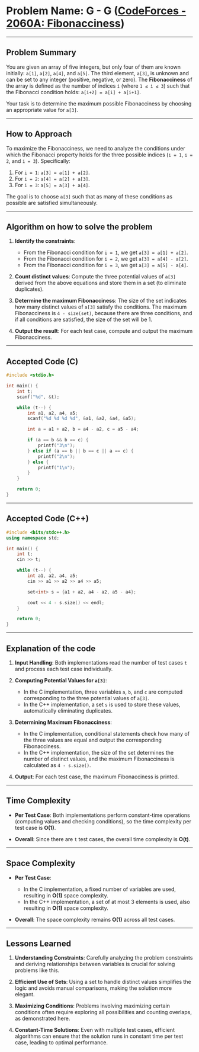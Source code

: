 # Problem Name: G - G ([CodeForces - 2060A: Fibonacciness](http://codeforces.com/problemset/problem/2060/A))

---

## Problem Summary

You are given an array of five integers, but only four of them are known initially: `a[1]`, `a[2]`, `a[4]`, and `a[5]`. The third element, `a[3]`, is unknown and can be set to any integer (positive, negative, or zero). The **Fibonacciness** of the array is defined as the number of indices `i` (where `1 ≤ i ≤ 3`) such that the Fibonacci condition holds:
`a[i+2] = a[i] + a[i+1]`.

Your task is to determine the maximum possible Fibonacciness by choosing an appropriate value for `a[3]`.

---

## How to Approach

To maximize the Fibonacciness, we need to analyze the conditions under which the Fibonacci property holds for the three possible indices (`i = 1`, `i = 2`, and `i = 3`). Specifically:

1. For `i = 1`: `a[3] = a[1] + a[2]`.
2. For `i = 2`: `a[4] = a[2] + a[3]`.
3. For `i = 3`: `a[5] = a[3] + a[4]`.

The goal is to choose `a[3]` such that as many of these conditions as possible are satisfied simultaneously.

---

## Algorithm on how to solve the problem

1. **Identify the constraints**:
   - From the Fibonacci condition for `i = 1`, we get `a[3] = a[1] + a[2]`.
   - From the Fibonacci condition for `i = 2`, we get `a[3] = a[4] - a[2]`.
   - From the Fibonacci condition for `i = 3`, we get `a[3] = a[5] - a[4]`.

2. **Count distinct values**:
   Compute the three potential values of `a[3]` derived from the above equations and store them in a set (to eliminate duplicates).

3. **Determine the maximum Fibonacciness**:
   The size of the set indicates how many distinct values of `a[3]` satisfy the conditions. The maximum Fibonacciness is `4 - size(set)`, because there are three conditions, and if all conditions are satisfied, the size of the set will be 1.

4. **Output the result**:
   For each test case, compute and output the maximum Fibonacciness.

---

## Accepted Code (C)

```c
#include <stdio.h>

int main() {
    int t;
    scanf("%d", &t);

    while (t--) {
        int a1, a2, a4, a5;
        scanf("%d %d %d %d", &a1, &a2, &a4, &a5);

        int a = a1 + a2, b = a4 - a2, c = a5 - a4;

        if (a == b && b == c) {
            printf("3\n");
        } else if (a == b || b == c || a == c) {
            printf("2\n");
        } else {
            printf("1\n");
        }
    }

    return 0;
}
```

---

## Accepted Code (C++)

```cpp
#include <bits/stdc++.h>
using namespace std;

int main() {
    int t;
    cin >> t;

    while (t--) {
        int a1, a2, a4, a5;
        cin >> a1 >> a2 >> a4 >> a5;

        set<int> s = {a1 + a2, a4 - a2, a5 - a4};

        cout << 4 - s.size() << endl;
    }

    return 0;
}
```

---

## Explanation of the code

1. **Input Handling**:
   Both implementations read the number of test cases `t` and process each test case individually.

2. **Computing Potential Values for `a[3]`**:
   - In the C implementation, three variables `a`, `b`, and `c` are computed corresponding to the three potential values of `a[3]`.
   - In the C++ implementation, a set `s` is used to store these values, automatically eliminating duplicates.

3. **Determining Maximum Fibonacciness**:
   - In the C implementation, conditional statements check how many of the three values are equal and output the corresponding Fibonacciness.
   - In the C++ implementation, the size of the set determines the number of distinct values, and the maximum Fibonacciness is calculated as `4 - s.size()`.

4. **Output**:
   For each test case, the maximum Fibonacciness is printed.

---

## Time Complexity

- **Per Test Case**:
  Both implementations perform constant-time operations (computing values and checking conditions), so the time complexity per test case is **O(1)**.

- **Overall**:
  Since there are `t` test cases, the overall time complexity is **O(t)**.

---

## Space Complexity

- **Per Test Case**:
  - In the C implementation, a fixed number of variables are used, resulting in **O(1)** space complexity.
  - In the C++ implementation, a set of at most 3 elements is used, also resulting in **O(1)** space complexity.

- **Overall**:
  The space complexity remains **O(1)** across all test cases.

---

## Lessons Learned

1. **Understanding Constraints**:
   Carefully analyzing the problem constraints and deriving relationships between variables is crucial for solving problems like this.

2. **Efficient Use of Sets**:
   Using a set to handle distinct values simplifies the logic and avoids manual comparisons, making the solution more elegant.

3. **Maximizing Conditions**:
   Problems involving maximizing certain conditions often require exploring all possibilities and counting overlaps, as demonstrated here.

4. **Constant-Time Solutions**:
   Even with multiple test cases, efficient algorithms can ensure that the solution runs in constant time per test case, leading to optimal performance.
